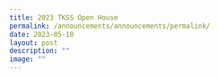 ```yaml
---
title: 2023 TKSS Open House
permalink: /announcements/announcements/permalink/
date: 2023-05-10
layout: post
description: ""
image: ""
---
```

